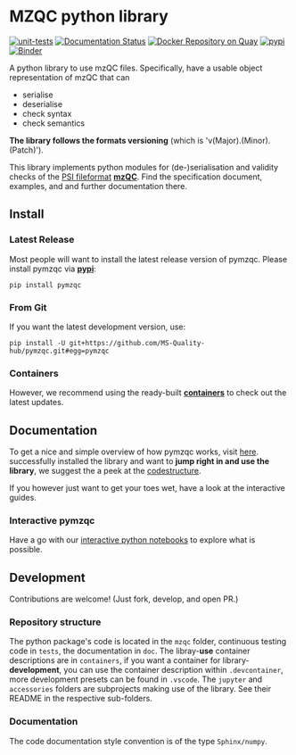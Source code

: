 # MZQC python library
[![unit-tests](https://github.com/MS-Quality-hub/pymzqc/actions/workflows/unit_tests.yml/badge.svg)](https://github.com/MS-Quality-hub/pymzqc/actions/workflows/unit_tests.yml)
[![Documentation Status](https://readthedocs.org/projects/pymzqc/badge/?version=latest)](https://pymzqc.readthedocs.io/en/latest/?badge=latest)
[![Docker Repository on Quay](https://img.shields.io/badge/container-ready-brightgreen.svg "Docker Repository on Quay")](https://quay.io/repository/mwalzer/pymzqc?tab=tags)
[![pypi](https://img.shields.io/pypi/wheel/pymzqc)](https://pypi.org/project/pymzqc/)
[![Binder](https://mybinder.org/badge_logo.svg)](https://mybinder.org/v2/gh/MS-Quality-hub/pymzqc/v1.0.0rc1?filepath=jupyter%2FMZQC_in_5_minutes.ipynb)

A python library to use mzQC files. Specifically, have a usable object representation of mzQC that can
* serialise
* deserialise
* check syntax
* check semantics

**The library follows the formats versioning** (which is 'v(Major).(Minor).(Patch)').

This library implements python modules for (de-)serialisation and validity checks of the [PSI fileformat](http://www.psidev.info/groups/quality-control) [**mzQC**](https://hupo-psi.github.io/mzQC/). Find the specification document, examples, and and further documentation there.


## Install

### Latest Release
Most people will want to install the latest release version of pymzqc. Please install pymzqc via [**pypi**](https://pypi.org/project/pymzqc/): 
```
pip install pymzqc
```

### From Git
If you want the latest development version, use: 
```
pip install -U git+https://github.com/MS-Quality-hub/pymzqc.git#egg=pymzqc
```
### Containers
However, we recommend using the ready-built [**containers**](https://quay.io/repository/mwalzer/pymzqc?tab=tags) to check out the latest updates.

## Documentation
To get a nice and simple overview of how pymzqc works, visit [here](https://pymzqc.readthedocs.io/en/latest/examples.html). 
successfully installed the library and want to **jump right in and use the library**, we suggest the a peek at the [codestructure](https://pymzqc.readthedocs.io/en/latest/codestructure.html).

If you however just want to get your toes wet, have a look at the interactive guides.

### Interactive pymzqc
Have a go with our [interactive python notebooks](jupyter/README.md) to explore what is possible.


## Development 

Contributions are welcome! (Just fork, develop, and open PR.)

### Repository structure
The python package's code is located in the `mzqc` folder, continuous testing code in `tests`, the documentation in `doc`. The libray-**use** container descriptions are in `containers`, if you want a container for library-**development**, you can use the container description within `.devcontainer`, more development presets can be found in `.vscode`. The `jupyter` and `accessories` folders are subprojects making use of the library. See their README in the respective sub-folders.

### Documentation
The code documentation style convention is of the type `Sphinx/numpy`.

